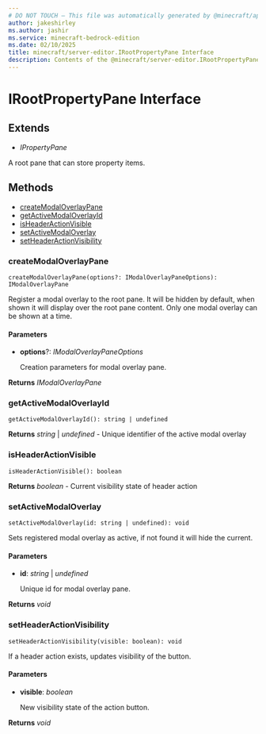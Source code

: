 ```yaml
---
# DO NOT TOUCH — This file was automatically generated by @minecraft/api-docs-generator, to report problems file an issue at https://github.com/Mojang/minecraft-scripting-libraries
author: jakeshirley
ms.author: jashir
ms.service: minecraft-bedrock-edition
ms.date: 02/10/2025
title: minecraft/server-editor.IRootPropertyPane Interface
description: Contents of the @minecraft/server-editor.IRootPropertyPane class.
---
```

# IRootPropertyPane Interface

## Extends
- *IPropertyPane*

A root pane that can store property items.

## Methods
- [createModalOverlayPane](#createmodaloverlaypane)
- [getActiveModalOverlayId](#getactivemodaloverlayid)
- [isHeaderActionVisible](#isheaderactionvisible)
- [setActiveModalOverlay](#setactivemodaloverlay)
- [setHeaderActionVisibility](#setheaderactionvisibility)

### **createModalOverlayPane**
`
createModalOverlayPane(options?: IModalOverlayPaneOptions): IModalOverlayPane
`

Register a modal overlay to the root pane. It will be hidden by default, when shown it will display over the root pane content. Only one modal overlay can be shown at a time.

#### **Parameters**
- **options**?: *IModalOverlayPaneOptions*
  
  Creation parameters for modal overlay pane.

**Returns** *IModalOverlayPane*

### **getActiveModalOverlayId**
`
getActiveModalOverlayId(): string | undefined
`

**Returns** *string* | *undefined* - Unique identifier of the active modal overlay

### **isHeaderActionVisible**
`
isHeaderActionVisible(): boolean
`

**Returns** *boolean* - Current visibility state of header action

### **setActiveModalOverlay**
`
setActiveModalOverlay(id: string | undefined): void
`

Sets registered modal overlay as active, if not found it will hide the current.

#### **Parameters**
- **id**: *string* | *undefined*
  
  Unique id for modal overlay pane.

**Returns** *void*

### **setHeaderActionVisibility**
`
setHeaderActionVisibility(visible: boolean): void
`

If a header action exists, updates visibility of the button.

#### **Parameters**
- **visible**: *boolean*
  
  New visibility state of the action button.

**Returns** *void*
